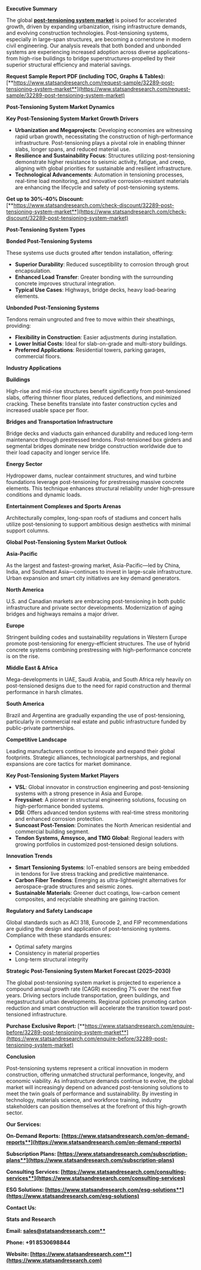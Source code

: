 ﻿**Executive Summary**

The global [**post-tensioning system market**](https://www.statsandresearch.com/report/32289-post-tensioning-system-market) is poised for accelerated growth, driven by expanding urbanization, rising infrastructure demands, and evolving construction technologies. Post-tensioning systems, especially in large-span structures, are becoming a cornerstone in modern civil engineering. Our analysis reveals that both bonded and unbonded systems are experiencing increased adoption across diverse applications-from high-rise buildings to bridge superstructures-propelled by their superior structural efficiency and material savings.

**Request Sample Report PDF (including TOC, Graphs & Tables):** [**https://www.statsandresearch.com/request-sample/32289-post-tensioning-system-market**](https://www.statsandresearch.com/request-sample/32289-post-tensioning-system-market)

**Post-Tensioning System Market Dynamics**

**Key Post-Tensioning System Market Growth Drivers**

- **Urbanization and Megaprojects**: Developing economies are witnessing rapid urban growth, necessitating the construction of high-performance infrastructure. Post-tensioning plays a pivotal role in enabling thinner slabs, longer spans, and reduced material use.
- **Resilience and Sustainability Focus**: Structures utilizing post-tensioning demonstrate higher resistance to seismic activity, fatigue, and creep, aligning with global priorities for sustainable and resilient infrastructure.
- **Technological Advancements**: Automation in tensioning processes, real-time load monitoring, and innovative corrosion-resistant materials are enhancing the lifecycle and safety of post-tensioning systems.

**Get up to 30%-40% Discount:** [**https://www.statsandresearch.com/check-discount/32289-post-tensioning-system-market**](https://www.statsandresearch.com/check-discount/32289-post-tensioning-system-market)

**Post-Tensioning System Types**

**Bonded Post-Tensioning Systems**

These systems use ducts grouted after tendon installation, offering:

- **Superior Durability**: Reduced susceptibility to corrosion through grout encapsulation.
- **Enhanced Load Transfer**: Greater bonding with the surrounding concrete improves structural integration.
- **Typical Use Cases**: Highways, bridge decks, heavy load-bearing elements.

**Unbonded Post-Tensioning Systems**

Tendons remain ungrouted and free to move within their sheathings, providing:

- **Flexibility in Construction**: Easier adjustments during installation.
- **Lower Initial Costs**: Ideal for slab-on-grade and multi-story buildings.
- **Preferred Applications**: Residential towers, parking garages, commercial floors.

**Industry Applications**

**Buildings**

High-rise and mid-rise structures benefit significantly from post-tensioned slabs, offering thinner floor plates, reduced deflections, and minimized cracking. These benefits translate into faster construction cycles and increased usable space per floor.

**Bridges and Transportation Infrastructure**

Bridge decks and viaducts gain enhanced durability and reduced long-term maintenance through prestressed tendons. Post-tensioned box girders and segmental bridges dominate new bridge construction worldwide due to their load capacity and longer service life.

**Energy Sector**

Hydropower dams, nuclear containment structures, and wind turbine foundations leverage post-tensioning for prestressing massive concrete elements. This technique enhances structural reliability under high-pressure conditions and dynamic loads.

**Entertainment Complexes and Sports Arenas**

Architecturally complex, long-span roofs of stadiums and concert halls utilize post-tensioning to support ambitious design aesthetics with minimal support columns.

**Global Post-Tensioning System Market Outlook**

**Asia-Pacific**

As the largest and fastest-growing market, Asia-Pacific—led by China, India, and Southeast Asia—continues to invest in large-scale infrastructure. Urban expansion and smart city initiatives are key demand generators.

**North America**

U.S. and Canadian markets are embracing post-tensioning in both public infrastructure and private sector developments. Modernization of aging bridges and highways remains a major driver.

**Europe**

Stringent building codes and sustainability regulations in Western Europe promote post-tensioning for energy-efficient structures. The use of hybrid concrete systems combining prestressing with high-performance concrete is on the rise.

**Middle East & Africa**

Mega-developments in UAE, Saudi Arabia, and South Africa rely heavily on post-tensioned designs due to the need for rapid construction and thermal performance in harsh climates.

**South America**

Brazil and Argentina are gradually expanding the use of post-tensioning, particularly in commercial real estate and public infrastructure funded by public-private partnerships.

**Competitive Landscape**

Leading manufacturers continue to innovate and expand their global footprints. Strategic alliances, technological partnerships, and regional expansions are core tactics for market dominance.

**Key Post-Tensioning System Market Players**

- **VSL**: Global innovator in construction engineering and post-tensioning systems with a strong presence in Asia and Europe.
- **Freyssinet**: A pioneer in structural engineering solutions, focusing on high-performance bonded systems.
- **DSI**: Offers advanced tendon systems with real-time stress monitoring and enhanced corrosion protection.
- **Suncoast Post-Tension**: Dominates the North American residential and commercial building segment.
- **Tendon Systems, Amsysco, and TMG Global**: Regional leaders with growing portfolios in customized post-tensioned design solutions.

**Innovation Trends**

- **Smart Tensioning Systems**: IoT-enabled sensors are being embedded in tendons for live stress tracking and predictive maintenance.
- **Carbon Fiber Tendons**: Emerging as ultra-lightweight alternatives for aerospace-grade structures and seismic zones.
- **Sustainable Materials**: Greener duct coatings, low-carbon cement composites, and recyclable sheathing are gaining traction.

**Regulatory and Safety Landscape**

Global standards such as ACI 318, Eurocode 2, and FIP recommendations are guiding the design and application of post-tensioning systems. Compliance with these standards ensures:

- Optimal safety margins
- Consistency in material properties
- Long-term structural integrity

**Strategic Post-Tensioning System Market Forecast (2025–2030)**

The global post-tensioning system market is projected to experience a compound annual growth rate (CAGR) exceeding 7% over the next five years. Driving sectors include transportation, green buildings, and megastructural urban developments. Regional policies promoting carbon reduction and smart construction will accelerate the transition toward post-tensioned infrastructure.

**Purchase Exclusive Report:** [**https://www.statsandresearch.com/enquire-before/32289-post-tensioning-system-market**](https://www.statsandresearch.com/enquire-before/32289-post-tensioning-system-market)

**Conclusion**

Post-tensioning systems represent a critical innovation in modern construction, offering unmatched structural performance, longevity, and economic viability. As infrastructure demands continue to evolve, the global market will increasingly depend on advanced post-tensioning solutions to meet the twin goals of performance and sustainability. By investing in technology, materials science, and workforce training, industry stakeholders can position themselves at the forefront of this high-growth sector.

**Our Services:**

**On-Demand Reports: [https://www.statsandresearch.com/on-demand-reports**](https://www.statsandresearch.com/on-demand-reports)**

**Subscription Plans: [https://www.statsandresearch.com/subscription-plans**](https://www.statsandresearch.com/subscription-plans)**

**Consulting Services: [https://www.statsandresearch.com/consulting-services**](https://www.statsandresearch.com/consulting-services)**

**ESG Solutions: [https://www.statsandresearch.com/esg-solutions**](https://www.statsandresearch.com/esg-solutions)**

**Contact Us:**

**Stats and Research**

**Email: [sales@statsandresearch.com**](mailto:sales@statsandresearch.com)**

**Phone: +91 8530698844**

**Website: [https://www.statsandresearch.com**](https://www.statsandresearch.com)**
